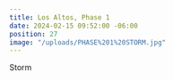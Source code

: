 ```yaml
---
title: Los Altos, Phase 1
date: 2024-02-15 09:52:00 -06:00
position: 27
image: "/uploads/PHASE%201%20STORM.jpg"
---
```


Storm